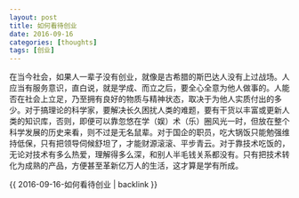 ```yaml
---
layout: post
title: 如何看待创业
date: 2016-09-16
categories: [thoughts]
tags: [创业]
---
```


在当今社会，如果人一辈子没有创业，就像是古希腊的斯巴达人没有上过战场。人应当有服务意识，直白说，就是学成、而立之后，要全心全意为他人做事的。人能否在社会上立足，乃至拥有良好的物质与精神状态，取决于为他人实质付出的多少。对于搞理论的科学家，要解决长久困扰人类的难题，要有干货以丰富或更新人类的知识库，否则，即便可以靠忽悠在学（娱）术（乐）圈风光一时，但放在整个科学发展的历史来看，则不过是无名鼠辈。对于国企的职员，吃大锅饭只能勉强维持低保，只有把领导伺候舒坦了，才能财源滚滚、平步青云。对于靠技术吃饭的，无论对技术有多么热爱，理解得多么深，和别人半毛钱关系都没有。只有把技术转化为成熟的产品，方便甚至革新亿万人的生活，这才算是学有所成。

{{ 2016-09-16-如何看待创业 | backlink }}
